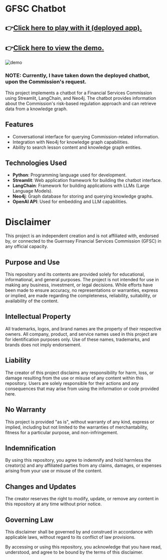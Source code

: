 # GFSC Chatbot
## 👉<u>[Click here to play with it (deployed app).](https://gfsc-chatbot.streamlit.app/)</u>
## 👉<u>[Click here to view the demo.](https://screenrec.com/share/iRXNsUFvxf)</u>

![demo](demo.gif)

### NOTE: Currently, I have taken down the deployed chatbot, upon the Commission's request.

This project implements a chatbot for a Financial Services Commission using Streamlit, LangChain, and Neo4j. The chatbot provides information about the Commission's risk-based regulation approach and can retrieve data from a knowledge graph.

## Features

- Conversational interface for querying Commission-related information.
- Integration with Neo4j for knowledge graph capabilities.
- Ability to search lesson content and knowledge graph entities.

## Technologies Used

- **Python**: Programming language used for development.
- **Streamlit**: Web application framework for building the chatbot interface.
- **LangChain**: Framework for building applications with LLMs (Large Language Models).
- **Neo4j**: Graph database for storing and querying knowledge graphs.
- **OpenAI API**: Used for embedding and LLM capabilities.

# Disclaimer

This project is an independent creation and is not affiliated with, endorsed by, or connected to the Guernsey Financial Services Commission (GFSC) in any official capacity.

## Purpose and Use

This repository and its contents are provided solely for educational, informational, and general purposes. The project is not intended for use in making any business, investment, or legal decisions. While efforts have been made to ensure accuracy, no representations or warranties, express or implied, are made regarding the completeness, reliability, suitability, or availability of the content.

## Intellectual Property

All trademarks, logos, and brand names are the property of their respective owners. All company, product, and service names used in this project are for identification purposes only. Use of these names, trademarks, and brands does not imply endorsement.

## Liability

The creator of this project disclaims any responsibility for harm, loss, or damage resulting from the use or misuse of any content within this repository. Users are solely responsible for their actions and any consequences that may arise from using the information or code provided here.

## No Warranty

This project is provided "as is", without warranty of any kind, express or implied, including but not limited to the warranties of merchantability, fitness for a particular purpose, and non-infringement.

## Indemnification

By using this repository, you agree to indemnify and hold harmless the creator(s) and any affiliated parties from any claims, damages, or expenses arising from your use or misuse of the content.

## Changes and Updates

The creator reserves the right to modify, update, or remove any content in this repository at any time without prior notice.

## Governing Law

This disclaimer shall be governed by and construed in accordance with applicable laws, without regard to its conflict of law provisions.

By accessing or using this repository, you acknowledge that you have read, understood, and agree to be bound by the terms of this disclaimer.
